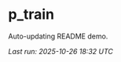 # p_train

Auto-updating README demo.

<!--START_SECTION:status-->
_Last run: 2025-10-26 18:32 UTC_
<!--END_SECTION:status-->

































































































































































































































































































































































































































































































































































































































































































































































































































































































































































































































































































































































































































































































































































































































































































